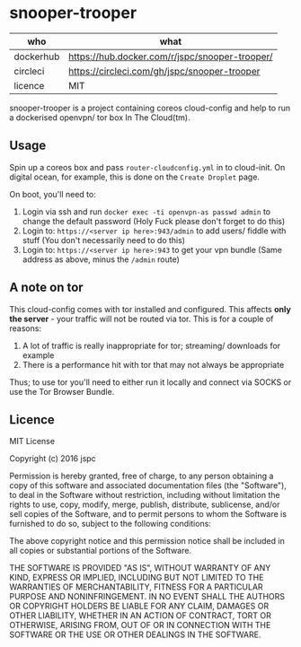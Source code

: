snooper-trooper
==

| who       | what |
|-----------|------|
| dockerhub | https://hub.docker.com/r/jspc/snooper-trooper/   |
| circleci  | https://circleci.com/gh/jspc/snooper-trooper   |
| licence   | MIT   |

snooper-trooper is a project containing coreos cloud-config and help to run a dockerised openvpn/ tor box In The Cloud(tm).

Usage
--

Spin up a coreos box and pass `router-cloudconfig.yml` in to cloud-init. On digital ocean, for example, this is done on the `Create Droplet` page.

On boot, you'll need to:

1.  Login via ssh and run `docker exec -ti openvpn-as passwd admin` to change the default password (Holy Fuck please don't forget to do this)
1.  Login to: `https://<server ip here>:943/admin` to add users/ fiddle with stuff (You don't necessarily need to do this)
1.  Login to: `https://<server ip here>:943` to get your vpn bundle (Same address as above, minus the `/admin` route)


A note on tor
--

This cloud-config comes with tor installed and configured. This affects **only the server** - your  traffic will not be routed via tor. This is for a couple of reasons:

1.  A lot of traffic is really inappropriate for tor; streaming/ downloads for example
1.  There is a performance hit with tor that may not always be appropriate

Thus; to use tor you'll need to either run it locally and connect via SOCKS or use the Tor Browser Bundle.


Licence
--

MIT License

Copyright (c) 2016 jspc

Permission is hereby granted, free of charge, to any person obtaining a copy
of this software and associated documentation files (the "Software"), to deal
in the Software without restriction, including without limitation the rights
to use, copy, modify, merge, publish, distribute, sublicense, and/or sell
copies of the Software, and to permit persons to whom the Software is
furnished to do so, subject to the following conditions:

The above copyright notice and this permission notice shall be included in all
copies or substantial portions of the Software.

THE SOFTWARE IS PROVIDED "AS IS", WITHOUT WARRANTY OF ANY KIND, EXPRESS OR
IMPLIED, INCLUDING BUT NOT LIMITED TO THE WARRANTIES OF MERCHANTABILITY,
FITNESS FOR A PARTICULAR PURPOSE AND NONINFRINGEMENT. IN NO EVENT SHALL THE
AUTHORS OR COPYRIGHT HOLDERS BE LIABLE FOR ANY CLAIM, DAMAGES OR OTHER
LIABILITY, WHETHER IN AN ACTION OF CONTRACT, TORT OR OTHERWISE, ARISING FROM,
OUT OF OR IN CONNECTION WITH THE SOFTWARE OR THE USE OR OTHER DEALINGS IN THE
SOFTWARE.
